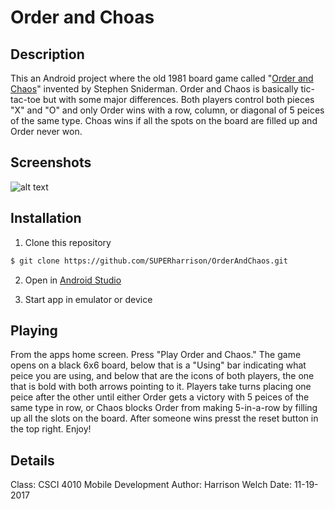 # Order and Choas #

## Description

This an Android project where the old 1981 board game called "[Order and Chaos](https://en.wikipedia.org/wiki/Order_and_Chaos)" invented by Stephen Sniderman. Order and Chaos is basically tic-tac-toe but with some major differences. Both players control both pieces "X" and "O" and only Order wins with a row, column, or diagonal of 5 peices of the same type. Choas wins if all the spots on the board are filled up and Order never won.

## Screenshots

![alt text](https://github.com/SUPERharrison/OrderAndChaos/blob/master/screenshots/all_together.png)

## Installation

1. Clone this repository

```bash
$ git clone https://github.com/SUPERharrison/OrderAndChaos.git
```

2. Open in [Android Studio](https://developer.android.com/studio/index.html)

3. Start app in emulator or device

## Playing

From the apps home screen. Press "Play Order and Chaos." The game opens on a black 6x6 board, below that is a "Using" bar indicating what peice you are using, and below that are the icons of both players, the one that is bold with both arrows pointing to it. Players take turns placing one peice after the other until either Order gets a victory with 5 peices of the same type in row, or Chaos blocks Order from making 5-in-a-row by filling up all the slots on the board. After someone wins presst the reset button in the top right. Enjoy!

## Details

Class: CSCI 4010 Mobile Development
Author: Harrison Welch
Date: 11-19-2017

